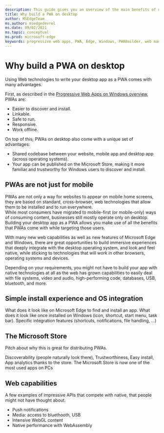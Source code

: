 ```yaml
---
description: This guide gives you an overview of the main benefits of using web technologies to build desktop applications.
title: Why build a PWA on desktop
author: MSEdgeTeam
ms.author: msedgedevrel
ms.date: 09/02/2021
ms.topic: conceptual
ms.prod: microsoft-edge
keywords: progressive web apps, PWA, Edge, Windows, PWABuilder, web manifest, service worker, push
---
```

# Why build a PWA on desktop  

Using Web technologies to write your desktop app as a PWA comes with many advantages.

First, as described in the [Progressive Web Apps on Windows overview](./index.md), PWAs are:  

*  Easier to discover and install.  
*  Linkable.  
*  Safe to run.  
*  Responsive.  
*  Work offline.  

On top of this, PWAs on desktop also come with a unique set of advantages:  

*  Shared codebase between your website, mobile app and desktop app (across operating systems).  
*  Your app can be published on the Microsoft Store, making it more familiar and trustworthy for Windows users to discover and install.  

## PWAs are not just for mobile  

PWAs are not only a way for websites to appear on mobile home screens, they are based on standard, cross-browser, web technologies that allow them to be installed and to run everywhere.  
While most consumers have migrated to mobile-first (or mobile-only) ways of consuming content, businesses still mostly operate only on desktop.  
Building your desktop app as a PWA allows you make use of all the benefits that PWAs come with while targeting those users.  

With many new web capabilities as well as new features of Microsoft Edge and Windows, there are great opportunities to build immersive experiences that deeply integrate with the desktop operating system, and look and feel native, while sticking to technologies that will work in other browsers, operating systems and devices.  

Depending on your requirements, you might not have to build your app with native technologies at all as the web has grown capabilities to easily deal with file systems, video and audio, high-performing code, databases, USB, bluetooth, and more.  

## Simple install experience and OS integration

What does it look like on Microsoft Edge to find and install an app.
What does it look like once installed on Windows (icon, shortcut, start menu, task bar).
Specific integration features (shortcuts, notifications, file handling, ...)

## The Microsoft Store

Pitch about why this is great for distributing PWAs.

Discoverability (people naturally look there), Trustworthiness, Easy install, App analytics thanks to the store.
The Microsoft Store is now one of the most used apps on PCs

## Web capabilities

A few examples of impressive APIs that compete with native, that people might not have thought about.

* Push notifications
* Media: access to bluethooth, USB
* Intensive WebGL content
* Native performance with WebAssembly